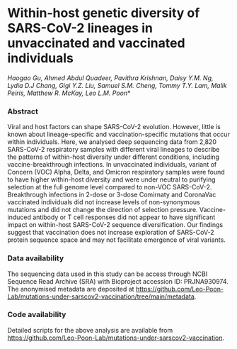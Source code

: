 # Within-host genetic diversity of SARS-CoV-2 lineages in unvaccinated and vaccinated individuals

*Haogao Gu, Ahmed Abdul Quadeer, Pavithra Krishnan, Daisy Y.M. Ng, Lydia D.J Chang, Gigi Y.Z. Liu, Samuel S.M. Cheng, Tommy T.Y. Lam, Malik Peiris, Matthew R. McKay, Leo L.M. Poon**

### Abstract 

Viral and host factors can shape SARS-CoV-2 evolution. However, little is known about lineage-specific and vaccination-specific mutations that occur within individuals. Here, we analysed deep sequencing data from 2,820 SARS-CoV-2 respiratory samples with different viral lineages to describe the patterns of within-host diversity under different conditions, including vaccine-breakthrough infections. In unvaccinated individuals, variant of Concern (VOC) Alpha, Delta, and Omicron respiratory samples were found to have higher within-host diversity and were under neutral to purifying selection at the full genome level compared to non-VOC SARS-CoV-2. Breakthrough infections in 2-dose or 3-dose Comirnaty and CoronaVac vaccinated individuals did not increase levels of non-synonymous mutations and did not change the direction of selection pressure. Vaccine-induced antibody or T cell responses did not appear to have significant impact on within-host SARS-CoV-2 sequence diversification. Our findings suggest that vaccination does not increase exploration of SARS-CoV-2 protein sequence space and may not facilitate emergence of viral variants.

### Data availability
The sequencing data used in this study can be access through NCBI Sequence Read Archive (SRA) with Bioproject accession ID: PRJNA930974. The anonymised metadata are deposited at https://github.com/Leo-Poon-Lab/mutations-under-sarscov2-vaccination/tree/main/metadata.

### Code availability
Detailed scripts for the above analysis are available from https://github.com/Leo-Poon-Lab/mutations-under-sarscov2-vaccination.



